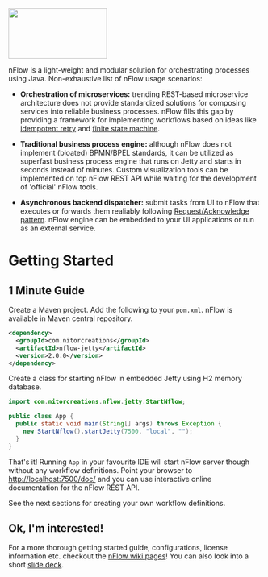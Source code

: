 <img src="https://github.com/NitorCreations/nflow/blob/master/nflow-documentation/nflow-logo-no-borders.png" height="100" width="195" />

nFlow is a light-weight and modular solution for orchestrating processes using Java. Non-exhaustive list of nFlow usage scenarios:

* **Orchestration of microservices:** trending REST-based microservice architecture does not provide standardized solutions for composing services into reliable business processes. nFlow fills this gap by providing a framework for implementing workflows based on ideas like [idempotent retry](http://www.servicedesignpatterns.com/WebServiceInfrastructures/IdempotentRetry) and [finite state machine](http://en.wikipedia.org/wiki/Finite-state_machine).

* **Traditional business process engine:** although nFlow does not implement (bloated) BPMN/BPEL standards, it can be utilized as superfast business process engine that runs on Jetty and starts in seconds instead of minutes. Custom visualization tools can be implemented on top nFlow REST API while waiting for the development of 'official' nFlow tools. 

* **Asynchronous backend dispatcher:** submit tasks from UI to nFlow that executes or forwards them realiably following [Request/Acknowledge pattern](http://servicedesignpatterns.com/ClientServiceInteractions/RequestAcknowledge). nFlow engine can be embedded to your UI applications or run as an external service.

# <a name="getting-started"></a>Getting Started

## <a name="one-minute-guide"></a>1 Minute Guide

Create a Maven project. Add the following to your  `pom.xml`. nFlow is available in Maven central repository. 

```xml
<dependency>
  <groupId>com.nitorcreations</groupId>
  <artifactId>nflow-jetty</artifactId>
  <version>2.0.0</version>
</dependency>
```
Create a class for starting nFlow in embedded Jetty using H2 memory database.

```java
import com.nitorcreations.nflow.jetty.StartNflow;

public class App {
  public static void main(String[] args) throws Exception {
    new StartNflow().startJetty(7500, "local", "");
  }
}
```
That's it! Running `App` in your favourite IDE will start nFlow server though without any workflow definitions. 
Point your browser to [http://localhost:7500/doc/](http://localhost:7500/doc/) and you can use interactive online documentation for the nFlow REST API.

See the next sections for creating your own workflow definitions.

## <a name="components"></a>Ok, I'm interested!

For a more thorough getting started guide, configurations, license information etc. checkout the [nFlow wiki pages](https://github.com/NitorCreations/nflow/wiki)! You can also look into a short [slide deck](https://github.com/NitorCreations/nflow/raw/master/nflow-documentation/presentations/nflow_presentation.pdf).
